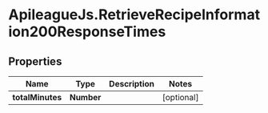 # ApileagueJs.RetrieveRecipeInformation200ResponseTimes

## Properties

Name | Type | Description | Notes
------------ | ------------- | ------------- | -------------
**totalMinutes** | **Number** |  | [optional] 


